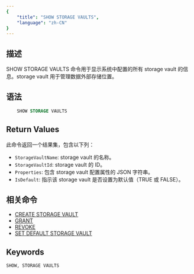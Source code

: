 ```yaml
---
{
    "title": "SHOW STORAGE VAULTS",
    "language": "zh-CN"
}
---
```


<!--
Licensed to the Apache Software Foundation (ASF) under one
or more contributor license agreements.  See the NOTICE file
distributed with this work for additional information
regarding copyright ownership.  The ASF licenses this file
to you under the Apache License, Version 2.0 (the
"License"); you may not use this file except in compliance
with the License.  You may obtain a copy of the License at

  http://www.apache.org/licenses/LICENSE-2.0

Unless required by applicable law or agreed to in writing,
software distributed under the License is distributed on an
"AS IS" BASIS, WITHOUT WARRANTIES OR CONDITIONS OF ANY
KIND, either express or implied.  See the License for the
specific language governing permissions and limitations
under the License.
-->

## 描述

SHOW STORAGE VAULTS 命令用于显示系统中配置的所有 storage vault 的信息。storage vault 用于管理数据外部存储位置。

## 语法

```sql
    SHOW STORAGE VAULTS
```

## Return Values

此命令返回一个结果集，包含以下列：

- `StorageVaultName`: storage vault 的名称。
- `StorageVaultId`: storage vault 的 ID。
- `Properties`: 包含 storage vault 配置属性的 JSON 字符串。
- `IsDefault`: 指示该 storage vault 是否设置为默认值（TRUE 或 FALSE）。

## 相关命令

- [CREATE STORAGE VAULT](../Data-Definition-Statements/CREATE-STORAGE-VAULT.md)
- [GRANT](../account-management/GRANT-TO.md)
- [REVOKE](../account-management/REVOKE-FROM.md)
- [SET DEFAULT STORAGE VAULT](../Data-Definition-Statements/SET-DEFAULT-STORAGE-VAULT.md)

## Keywords

    SHOW, STORAGE VAULTS
